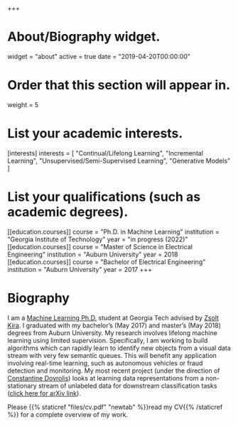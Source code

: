 +++
# About/Biography widget.
widget = "about"
active = true
date = "2019-04-20T00:00:00"

# Order that this section will appear in.
weight = 5

# List your academic interests.
[interests]
  interests = [
    "Continual/Lifelong Learning",
    "Incremental Learning",
    "Unsupervised/Semi-Supervised Learning",
    "Generative Models"    
  ]

# List your qualifications (such as academic degrees).
[[education.courses]]
  course = "Ph.D. in Machine Learning"
  institution = "Georgia Institute of Technology"
  year = "in progress (2022)"
[[education.courses]]
  course = "Master of Science in Electrical Engineering"
  institution = "Auburn University"
  year = 2018
[[education.courses]]
  course = "Bachelor of Electrical Engineering"
  institution = "Auburn University"
  year = 2017
+++

# Biography

I am a <a href="https://ml.gatech.edu/phd">Machine Learning Ph.D.</a> student at Georgia Tech advised by <a href="https://www.cc.gatech.edu/~zk15/">Zsolt Kira</a>. I graduated with my 
bachelor’s (May 2017) and master’s (May 2018) degrees from Auburn University. My research involves lifelong machine learning using limited supervision. Specifically, I am working to build algorithms which can rapidly learn to identify new objects from a visual data stream with very few semantic queues. This will benefit any application involving real-time learning, such as autonomous vehicles or fraud detection and monitoring.
My most recent project (under the direction of <a href="https://www.cc.gatech.edu/fac/Constantinos.Dovrolis/">Constantine Dovrolis</a>) looks at learning data representations from a non-stationary stream of unlabeled data for downstream classification tasks (<a href="https://arxiv.org/abs/1904.02021">click here for arXiv link</a>).

Please {{% staticref "files/cv.pdf" "newtab" %}}read my CV{{% /staticref %}} for a complete overview of my work.

